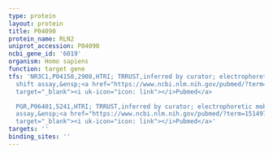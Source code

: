 ```yaml
---
type: protein
layout: protein
title: P04090
protein_name: RLN2
uniprot_accession: P04090
ncbi_gene_id: '6019'
organism: Homo sapiens
function: target gene
tfs: 'NR3C1,P04150,2908,HTRI; TRRUST,inferred by curator; electrophoretic mobility
  shift assay,&ensp;<a href="https://www.ncbi.nlm.nih.gov/pubmed/?term=15149733%5Buid%5D"
  target="_blank"><i uk-icon="icon: link"></i>Pubmed</a>

  PGR,P06401,5241,HTRI; TRRUST,inferred by curator; electrophoretic mobility shift
  assay,&ensp;<a href="https://www.ncbi.nlm.nih.gov/pubmed/?term=15149733%5Buid%5D"
  target="_blank"><i uk-icon="icon: link"></i>Pubmed</a>'
targets: ''
binding_sites: ''
---
```

